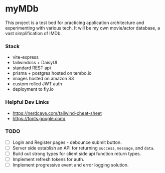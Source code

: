 # myMDb

This project is a test bed for practicing application architecture and experimenting with various tech. It will be my own movie/actor database, a vast simplification of IMDb.

### Stack

- vite-express
- tailwindcss + DaisyUI
- standard REST api
- prisma + postgres hosted on tembo.io
- images hosted on amazon S3
- custom rolled JWT auth
- deployment to fly.io

### Helpful Dev Links

- https://nerdcave.com/tailwind-cheat-sheet
- https://fonts.google.com/

### TODO

- [ ] Login and Register pages - debounce submit button.
- [ ] Server side establish an API for returning `success`, `message`, and `data`.
- [ ] Build out strong types for client side api function return types.
- [ ] Implement refresh tokens for auth.
- [ ] Implement progressive event and error logging solution.
